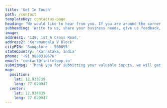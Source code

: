 ```yaml
---
title: 'Get In Touch'
path: /contact
templateKey: contactus-page
heading: 'We would like to hear from you. If you are around the corner, we will be more than happy to share a cup of coffee with you.'
subheading: 'Write to us, share your business needs, give us feedback, and we will get back to you the soonest.'
image:
address1: '139, 1st A Cross Road,'
address2: 'Koramangala V Block'
cityPIN: 'Bangalore - 560095'
stateCountry: 'Karnataka, India'
phone: '+91 9880310676'
email: 'contact@finiteloop.io'
submitMsg: 'Thank you for submitting your valuable inputs, we will get back to you soon.'
map:
  position:
    lat: 12.933739
    long: 77.620947
  center:
    lat: 12.934839
    long: 77.620947
---
```

